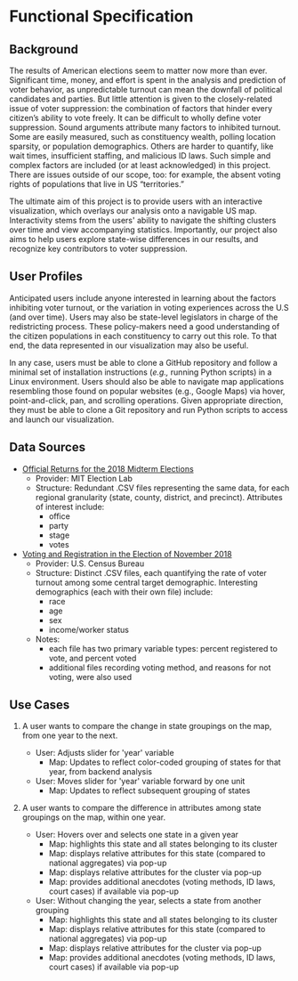 # Functional Specification

## Background

The results of American elections seem to matter now more than ever. Significant time, money, and effort is spent in the analysis and prediction of voter behavior, as unpredictable turnout can mean the downfall of political candidates and parties. But little attention is given to the closely-related issue of voter suppression: the combination of factors that hinder every citizen’s ability to vote freely. It can be difficult to wholly define voter suppression. Sound arguments attribute many factors to inhibited turnout. Some are easily measured, such as constituency wealth, polling location sparsity, or population demographics. Others are harder to quantify, like wait times, insufficient staffing, and malicious ID laws. Such simple and complex factors are included (or at least acknowledged) in this project. There are issues outside of our scope, too: for example, the absent voting rights of populations that live in US “territories.”

The ultimate aim of this project is to provide users with an interactive visualization, which overlays our analysis onto a navigable US map. Interactivity stems from the users' ability to navigate the shifting clusters over time and view accompanying statistics. Importantly, our project also aims to help users explore state-wise differences in our results, and recognize key contributors to voter suppression.

## User Profiles

Anticipated users include anyone interested in learning about the factors inhibiting voter turnout, or the variation in voting experiences across the U.S (and over time). Users may also be state-level legislators in charge of the redistricting process. These policy-makers need a good understanding of the citizen populations in each constituency to carry out this role. To that end, the data represented in our visualization may also be useful. 

In any case, users must be able to clone a GitHub repository and follow a minimal set of installation instructions (*e.g.,* running Python scripts) in a Linux environment. Users should also be able to navigate map applications resembling those found on popular websites (e.g., Google Maps) via hover, point-and-click, pan, and scrolling operations. Given appropriate direction, they must be able to clone a Git repository and run Python scripts to access and launch our visualization. 

## Data Sources

- [Official Returns for the 2018 Midterm Elections](https://github.com/MEDSL/2018-elections-official)
    - Provider: MIT Election Lab
    - Structure: Redundant .CSV files representing the same data, for each regional granularity (state, county, district, and precinct). Attributes of interest include:
        - office
        - party 
        - stage 
        - votes 
- [Voting and Registration in the Election of November 2018](https://www.census.gov/data/tables/time-series/demo/voting-and-registration/p20-583.html)
    - Provider: U.S. Census Bureau
    - Structure: Distinct .CSV files, each quantifying the rate of voter turnout among some central target demographic. Interesting demographics (each with their own file) include:
        - race
        - age
        - sex
        - income/worker status
    - Notes:
        - each file has two primary variable types: percent registered to vote, and percent voted
        - additional files recording voting method, and reasons for not voting, were also used

## Use Cases

1. A user wants to compare the change in state groupings on the map, from one year to the next. 
    - User: Adjusts slider for 'year' variable
        - Map: Updates to reflect color-coded grouping of states for that year, from backend analysis
    - User: Moves slider for 'year' variable forward by one unit
        - Map: Updates to reflect subsequent grouping of states 
        
        
2. A user wants to compare the difference in attributes among state groupings on the map, within one year.
    - User: Hovers over and selects one state in a given year
        - Map: highlights this state and all states belonging to its cluster
        - Map: displays relative attributes for this state (compared to national aggregates) via pop-up
        - Map: displays relative attributes for the cluster via pop-up
        - Map: provides additional anecdotes (voting methods, ID laws, court cases) if available via pop-up
    - User: Without changing the year, selects a state from another grouping
        - Map: highlights this state and all states belonging to its cluster
        - Map: displays relative attributes for this state (compared to national aggregates) via pop-up
        - Map: displays relative attributes for the cluster via pop-up
        - Map: provides additional anecdotes (voting methods, ID laws, court cases) if available via pop-up 
